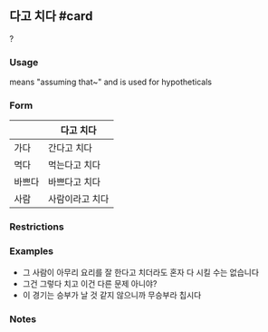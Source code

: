## 다고 치다 #card
?
### Usage
means "assuming that~" and is used for hypotheticals
### Form
|     | 다고 치다    |
| --- | -------- |
| 가다  | 간다고 치다   |
| 먹다  | 먹는다고 치다  |
| 바쁘다 | 바쁘다고 치다  |
| 사람  | 사람이라고 치다 |
### Restrictions
### Examples
* 그 사람이 아무리 요리를 잘 한다고 치더라도 혼자 다 시킬 수는 없습니다
* 그건 그렇다 치고 이건 다른 문제 아니야?
* 이 경기는 승부가 날 것 같지 않으니까 무승부라 칩시다
### Notes
<!--SR:!2025-03-18,8,204-->
